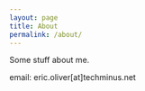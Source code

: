 ```yaml
---
layout: page
title: About
permalink: /about/
---
```


Some stuff about me.

email: eric.oliver[at]techminus.net
